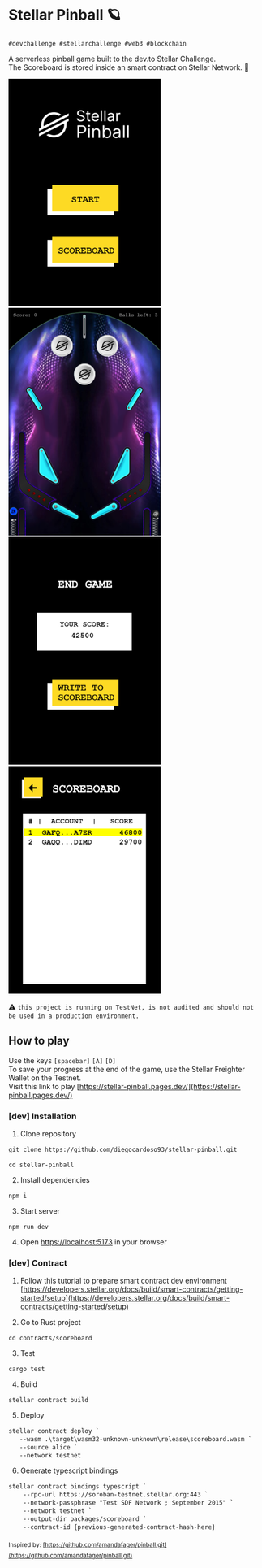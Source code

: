 # Stellar Pinball 🪐

`#devchallenge #stellarchallenge #web3 #blockchain`   
  
A serverless pinball game built to the dev.to Stellar Challenge.  
The Scoreboard is stored inside an smart contract on Stellar Network. 🌌   
  
 ![startscreen](https://github.com/diegocardoso93/stellar-pinball/blob/main/prints/0startscreen.png?raw=true) ![gamescreen](https://github.com/diegocardoso93/stellar-pinball/blob/main/prints/1gamescreen.png?raw=true) ![writescorescreen](https://github.com/diegocardoso93/stellar-pinball/blob/main/prints/2writescorescreen.png?raw=true) ![scoreboardscreen](https://github.com/diegocardoso93/stellar-pinball/blob/main/prints/3scoreboardscreen.png?raw=true)


⚠ `this project is running on TestNet, is not audited and should not be used in a production environment.`

## How to play
Use the keys `[spacebar]` `[A]` `[D]`  
To save your progress at the end of the game, use the Stellar Freighter Wallet on the Testnet.  
Visit this link to play [https://stellar-pinball.pages.dev/](https://stellar-pinball.pages.dev/)

### [dev] Installation

1. Clone repository

```
git clone https://github.com/diegocardoso93/stellar-pinball.git
```

```
cd stellar-pinball
```

2. Install dependencies

```
npm i
```

3. Start server

```
npm run dev
```

4. Open [https://localhost:5173](http://localhost:5173) in your browser

### [dev] Contract

1. Follow this tutorial to prepare smart contract dev environment  
[https://developers.stellar.org/docs/build/smart-contracts/getting-started/setup](https://developers.stellar.org/docs/build/smart-contracts/getting-started/setup)

2. Go to Rust project
```
cd contracts/scoreboard
```

3. Test
```
cargo test
```

4. Build
```
stellar contract build
```

5. Deploy
```
stellar contract deploy `
   --wasm .\target\wasm32-unknown-unknown\release\scoreboard.wasm `
   --source alice `
   --network testnet
```

6. Generate typescript bindings
```
stellar contract bindings typescript `
    --rpc-url https://soroban-testnet.stellar.org:443 `
    --network-passphrase "Test SDF Network ; September 2015" `
    --network testnet `
    --output-dir packages/scoreboard `
    --contract-id {previous-generated-contract-hash-here}
```

<sub>Inspired by: [https://github.com/amandafager/pinball.git](https://github.com/amandafager/pinball.git)</sub>   


